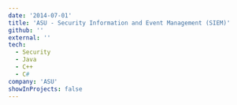 ```yaml
---
date: '2014-07-01'
title: 'ASU - Security Information and Event Management (SIEM)'
github: ''
external: ''
tech:
  - Security
  - Java
  - C++
  - C#
company: 'ASU'
showInProjects: false
---
```

